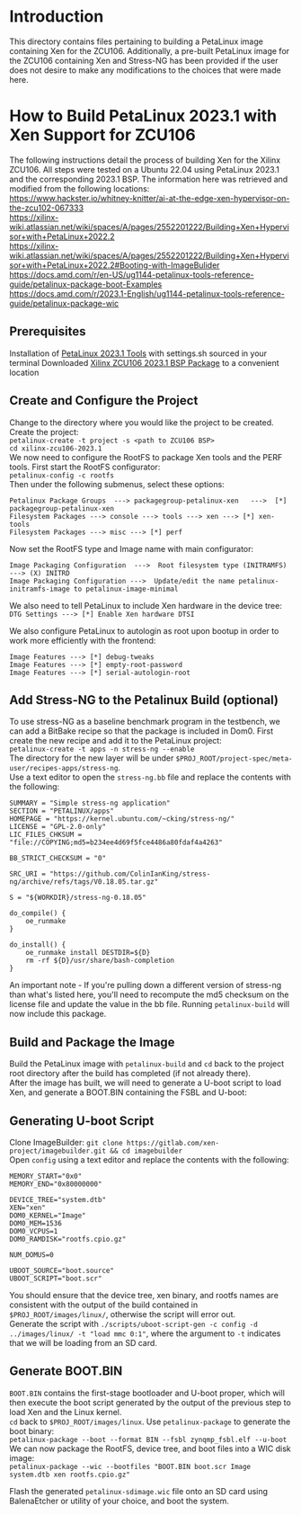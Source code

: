 # Introduction
This directory contains files pertaining to building a PetaLinux image containing Xen for the ZCU106. Additionally, a pre-built PetaLinux image for the ZCU106 containing Xen and Stress-NG has been provided if the user does not desire to make any modifications to the choices that were made here.

# How to Build PetaLinux 2023.1 with Xen Support for ZCU106
The following instructions detail the process of building Xen for the Xilinx ZCU106. All steps were tested on a Ubuntu 22.04 using PetaLinux 2023.1 and the corresponding 2023.1 BSP. The information here was retrieved and modified from the following locations:  
https://www.hackster.io/whitney-knitter/ai-at-the-edge-xen-hypervisor-on-the-zcu102-067333  
https://xilinx-wiki.atlassian.net/wiki/spaces/A/pages/2552201222/Building+Xen+Hypervisor+with+PetaLinux+2022.2  
https://xilinx-wiki.atlassian.net/wiki/spaces/A/pages/2552201222/Building+Xen+Hypervisor+with+PetaLinux+2022.2#Booting-with-ImageBulider  
https://docs.amd.com/r/en-US/ug1144-petalinux-tools-reference-guide/petalinux-package-boot-Examples  
https://docs.amd.com/r/2023.1-English/ug1144-petalinux-tools-reference-guide/petalinux-package-wic

## Prerequisites
Installation of [PetaLinux 2023.1 Tools](https://www.xilinx.com/member/forms/download/xef.html?filename=petalinux-v2023.1-05012318-installer.run) with settings.sh sourced in your terminal
Downloaded [Xilinx ZCU106 2023.1 BSP Package](https://www.xilinx.com/member/forms/download/xef.html?filename=xilinx-zcu106-v2023.1-05080224.bsp) to a convenient location

## Create and Configure the Project
Change to the directory where you would like the project to be created.  
Create the project:  
`petalinux-create -t project -s <path to ZCU106 BSP>`  
`cd xilinx-zcu106-2023.1`  
We now need to configure the RootFS to package Xen tools and the PERF tools. First start the RootFS configurator:  
`petalinux-config -c rootfs`  
Then under the following submenus, select these options:  
```
Petalinux Package Groups  ---> packagegroup-petalinux-xen   --->  [*] packagegroup-petalinux-xen
Filesystem Packages ---> console ---> tools ---> xen ---> [*] xen-tools
Filesystem Packages ---> misc ---> [*] perf
```
Now set the RootFS type and Image name with main configurator:  
```
Image Packaging Configuration  --->  Root filesystem type (INITRAMFS)  ---> (X) INITRD
Image Packaging Configuration --->  Update/edit the name petalinux-initramfs-image to petalinux-image-minimal
```
We also need to tell PetaLinux to include Xen hardware in the device tree:  
`DTG Settings ---> [*] Enable Xen hardware DTSI`  

We also configure PetaLinux to autologin as root upon bootup in order to work more efficiently with the frontend:   
```
Image Features ---> [*] debug-tweaks
Image Features ---> [*] empty-root-password
Image Features ---> [*] serial-autologin-root
```

## Add Stress-NG to the Petalinux Build (optional)
To use stress-NG as a baseline benchmark program in the testbench, we can add a BitBake recipe so that the package is included in Dom0. First create the new recipe and add it to the PetaLinux project:  
`petalinux-create -t apps -n stress-ng --enable`  
The directory for the new layer will be under `$PROJ_ROOT/project-spec/meta-user/recipes-apps/stress-ng`.  
Use a text editor to open the `stress-ng.bb` file and replace the contents with the following:  
```
SUMMARY = "Simple stress-ng application"
SECTION = "PETALINUX/apps"
HOMEPAGE = "https://kernel.ubuntu.com/~cking/stress-ng/"
LICENSE = "GPL-2.0-only"
LIC_FILES_CHKSUM = "file://COPYING;md5=b234ee4d69f5fce4486a80fdaf4a4263"

BB_STRICT_CHECKSUM = "0"

SRC_URI = "https://github.com/ColinIanKing/stress-ng/archive/refs/tags/V0.18.05.tar.gz"

S = "${WORKDIR}/stress-ng-0.18.05"

do_compile() {
    oe_runmake
}

do_install() {
    oe_runmake install DESTDIR=${D}
    rm -rf ${D}/usr/share/bash-completion
}

```
An important note - If you're pulling down a different version of stress-ng than what's listed here, you'll need to recompute the md5 checksum on the license file and update the value in the bb file. Running `petalinux-build` will now include this package.

## Build and Package the Image
Build the PetaLinux image with `petalinux-build` and `cd` back to the project root directory after the build has completed (if not already there).  
After the image has built, we will need to generate a U-boot script to load Xen, and generate a BOOT.BIN containing the FSBL and U-boot:  
## Generating U-boot Script
Clone ImageBuilder: `git clone https://gitlab.com/xen-project/imagebuilder.git && cd imagebuilder`  
Open `config` using a text editor and replace the contents with the following:  
```
MEMORY_START="0x0"
MEMORY_END="0x80000000"

DEVICE_TREE="system.dtb"
XEN="xen"
DOM0_KERNEL="Image"
DOM0_MEM=1536
DOM0_VCPUS=1
DOM0_RAMDISK="rootfs.cpio.gz"

NUM_DOMUS=0

UBOOT_SOURCE="boot.source"
UBOOT_SCRIPT="boot.scr"
```
You should ensure that the device tree, xen binary, and rootfs names are consistent with the output of the build contained in `$PROJ_ROOT/images/linux/`, otherwise the script will error out.  
Generate the script with `./scripts/uboot-script-gen -c config -d ../images/linux/ -t "load mmc 0:1"`, where the argument to `-t` indicates that we will be loading from an SD card.  
## Generate BOOT.BIN
`BOOT.BIN` contains the first-stage bootloader and U-boot proper, which will then execute the boot script generated by the output of the previous step to load Xen and the Linux kernel.  
`cd` back to `$PROJ_ROOT/images/linux`.
Use `petalinux-package` to generate the boot binary:  
`petalinux-package --boot --format BIN --fsbl zynqmp_fsbl.elf --u-boot`  
We can now package the RootFS, device tree, and boot files into a WIC disk image:  
`petalinux-package --wic --bootfiles "BOOT.BIN boot.scr Image system.dtb xen rootfs.cpio.gz"`

Flash the generated `petalinux-sdimage.wic` file onto an SD card using BalenaEtcher or utility of your choice, and boot the system.
